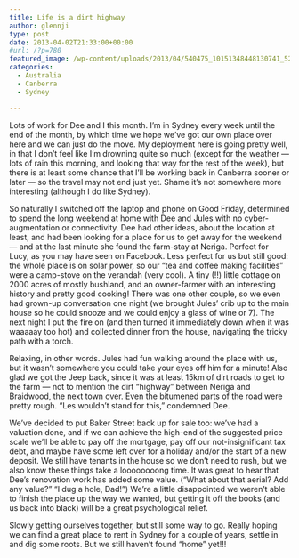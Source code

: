 ```yaml
---
title: Life is a dirt highway
author: glennji
type: post
date: 2013-04-02T21:33:00+00:00
#url: /?p=780
featured_image: /wp-content/uploads/2013/04/540475_10151348448130741_525150221_n.jpg
categories:
  - Australia
  - Canberra
  - Sydney

---
```

Lots of work for Dee and I this month. I&#8217;m in Sydney every week until the end of the month, by which time we hope we&#8217;ve got our own place over here and we can just do the move. My deployment here is going pretty well, in that I don&#8217;t feel like I&#8217;m drowning quite so much (except for the weather &#8212; lots of rain this morning, and looking that way for the rest of the week), but there is at least some chance that I&#8217;ll be working back in Canberra sooner or later &#8212; so the travel may not end just yet. Shame it&#8217;s not somewhere more interesting (although I do like Sydney).
  
So naturally I switched off the laptop and phone on Good Friday, determined to spend the long weekend at home with Dee and Jules with no cyber-augmentation or connectivity. Dee had other ideas, about the location at least, and had been looking for a place for us to get away for the weekend &#8212; and at the last minute she found the farm-stay at Neriga. Perfect for Lucy, as you may have seen on Facebook. Less perfect for us but still good: the whole place is on solar power, so our &#8220;tea and coffee making facilities&#8221; were a camp-stove on the verandah (very cool). A tiny (!!) little cottage on 2000 acres of mostly bushland, and an owner-farmer with an interesting history and pretty good cooking! There was one other couple, so we even had grown-up conversation one night (we brought Jules&#8217; crib up to the main house so he could snooze and we could enjoy a glass of wine or 7). The next night I put the fire on (and then turned it immediately down when it was waaaaay too hot) and collected dinner from the house, navigating the tricky path with a torch.
  
Relaxing, in other words. Jules had fun walking around the place with us, but it wasn&#8217;t somewhere you could take your eyes off him for a minute! Also glad we got the Jeep back, since it was at least 15km of dirt roads to get to the farm &#8212; not to mention the dirt &#8220;highway&#8221; between Neriga and Braidwood, the next town over. Even the bitumened parts of the road were pretty rough. &#8220;Les wouldn&#8217;t stand for this,&#8221; condemned Dee.
  
We&#8217;ve decided to put Baker Street back up for sale too: we&#8217;ve had a valuation done, and if we can achieve the high-end of the suggested price scale we&#8217;ll be able to pay off the mortgage, pay off our not-insignificant tax debt, and maybe have some left over for a holiday and/or the start of a new deposit. We still have tenants in the house so we don&#8217;t need to rush, but we also know these things take a loooooooong time. It was great to hear that Dee&#8217;s renovation work has added some value. (&#8220;What about that aerial? Add any value?&#8221; &#8220;I dug a hole, Dad!&#8221;) We&#8217;re a little disappointed we weren&#8217;t able to finish the place up the way we wanted, but getting it off the books (and us back into black) will be a great psychological relief.
  
Slowly getting ourselves together, but still some way to go. Really hoping we can find a great place to rent in Sydney for a couple of years, settle in and dig some roots. But we still haven&#8217;t found &#8220;home&#8221; yet!!!

<div>
</div>
